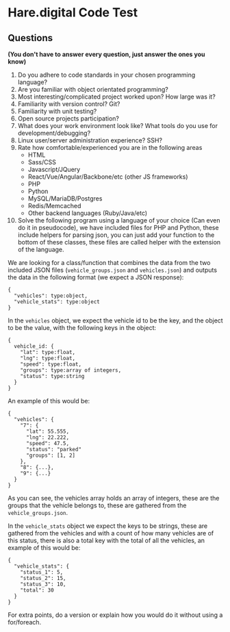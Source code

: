 # Hare.digital Code Test

## Questions
**(You don't have to answer every question, just answer the ones you know)**

1. Do you adhere to code standards in your chosen programming language?
2. Are you familiar with object orientated programming?
3. Most interesting/complicated project worked upon? How large was it?
4. Familiarity with version control? Git?
5. Familiarity with unit testing?
6. Open source projects participation?
7. What does your work environment look like? What tools do you use for development/debugging?
8. Linux user/server administration experience? SSH?
9. Rate how comfortable/experienced you are in the following areas
    - HTML
    - Sass/CSS
    - Javascript/JQuery
    - React/Vue/Angular/Backbone/etc (other JS frameworks)
    - PHP
    - Python
    - MySQL/MariaDB/Postgres
    - Redis/Memcached
    - Other backend languages (Ruby/Java/etc)
10. Solve the following program using a language of your choice (Can even do it in pseudocode), we have included files for PHP and Python, these include
helpers for parsing json, you can just add your function to the bottom of these classes, these files are called helper with the extension of the language.

We are looking for a class/function that combines the data from the two included JSON files (`vehicle_groups.json` and
`vehicles.json`) and outputs the data in the following format (we expect a JSON response):

```
{
  "vehicles": type:object,
  "vehicle_stats": type:object
}
 ```

In the `vehicles` object, we expect the vehicle id to be the key, and the object to be the value, with the following keys
in the object:

```
{
  vehicle_id: {
    "lat": type:float,
    "lng": type:float,
    "speed": type:float,
    "groups": type:array of integers,
    "status": type:string
  }
}
```

An example of this would be:

```
{
  "vehicles": {
    "7": {
      "lat": 55.555,
      "lng": 22.222,
      "speed": 47.5,
      "status": "parked"
      "groups": [1, 2]
    },
    "8": {...},
    "9": {...}
  }
}
```

As you can see, the vehicles array holds an array of integers, these are the groups that the vehicle belongs to, these
are gathered from the `vehicle_groups.json`.

In the `vehicle_stats` object we expect the keys to be strings, these are gathered from the vehicles and with a count of
how many vehicles are of this status, there is also a total key with the total of all the vehicles, an example of this
would be:

```
{
  "vehicle_stats": {
    "status_1": 5,
    "status_2": 15,
    "status_3": 10,
    "total": 30
  }
}
```

For extra points, do a version or explain how you would do it without using a for/foreach.
